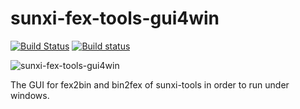 # sunxi-fex-tools-gui4win

[![Build Status](https://travis-ci.org/OtakuNekoP/sunxi-fex-tools-gui4win.svg?branch=master)](https://travis-ci.org/OtakuNekoP/sunxi-fex-tools-gui4win)
[![Build status](https://ci.appveyor.com/api/projects/status/dgj48j3ya0go3wm8?svg=true)](https://ci.appveyor.com/project/OtakuNekoP/sunxi-fex-tools-gui4win)

![sunxi-fex-tools-gui4win](https://img.nyamoe.com/images/2019/02/17/20190217092737.png)

The GUI for fex2bin and bin2fex of sunxi-tools in order to run under windows.
